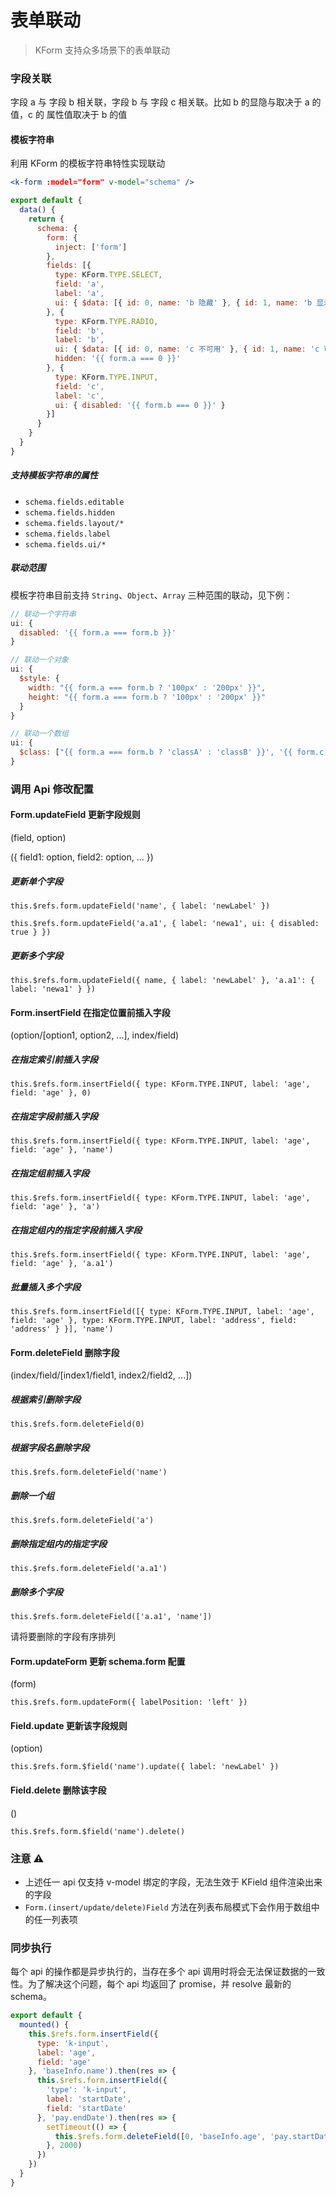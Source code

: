 # 表单联动

> KForm 支持众多场景下的表单联动

### 字段关联

字段 a 与 字段 b 相关联，字段 b 与 字段 c 相关联。比如 b 的显隐与取决于 a 的值，c 的 属性值取决于 b 的值

#### 模板字符串

利用 KForm 的模板字符串特性实现联动

```jsx
<k-form :model="form" v-model="schema" />
```

```js
export default {
  data() {
    return {
      schema: {
        form: {
          inject: ['form']
        },
        fields: [{
          type: KForm.TYPE.SELECT,
          field: 'a',
          label: 'a',
          ui: { $data: [{ id: 0, name: 'b 隐藏' }, { id: 1, name: 'b 显示' }] }
        }, {
          type: KForm.TYPE.RADIO,
          field: 'b',
          label: 'b',
          ui: { $data: [{ id: 0, name: 'c 不可用' }, { id: 1, name: 'c 可用' }] },
          hidden: '{{ form.a === 0 }}'
        }, {
          type: KForm.TYPE.INPUT,
          field: 'c',
          label: 'c',
          ui: { disabled: '{{ form.b === 0 }}' }
        }]
      }
    }
  }
}
```

##### 支持模板字符串的属性

* `schema.fields.editable`
* `schema.fields.hidden`
* `schema.fields.layout/*`
* `schema.fields.label`
* `schema.fields.ui/*`

##### 联动范围

模板字符串目前支持 `String`、`Object`、`Array` 三种范围的联动，见下例：

```js
// 联动一个字符串
ui: {
  disabled: '{{ form.a === form.b }}'
}
```

```js
// 联动一个对象
ui: {
  $style: {
    width: "{{ form.a === form.b ? '100px' : '200px' }}",
    height: "{{ form.a === form.b ? '100px' : '200px' }}"
  }
}
```

```js
// 联动一个数组
ui: {
  $class: ["{{ form.a === form.b ? 'classA' : 'classB' }}', '{{ form.c === form.d ? 'classC' : 'classD' }}"]
}
```

### 调用 Api 修改配置

#### Form.updateField 更新字段规则

(field, option)

({ field1: option, field2: option, ... })

##### 更新单个字段

`this.$refs.form.updateField('name', { label: 'newLabel' })`

`this.$refs.form.updateField('a.a1', { label: 'newa1', ui: { disabled: true } })`

##### 更新多个字段

`this.$refs.form.updateField({ name, { label: 'newLabel' }, 'a.a1': { label: 'newa1' } })`

#### Form.insertField 在指定位置前插入字段

(option/[option1, option2, ...], index/field)

##### 在指定索引前插入字段

`this.$refs.form.insertField({ type: KForm.TYPE.INPUT, label: 'age', field: 'age' }, 0)`

##### 在指定字段前插入字段

`this.$refs.form.insertField({ type: KForm.TYPE.INPUT, label: 'age', field: 'age' }, 'name')`

##### 在指定组前插入字段

`this.$refs.form.insertField({ type: KForm.TYPE.INPUT, label: 'age', field: 'age' }, 'a')`

##### 在指定组内的指定字段前插入字段

`this.$refs.form.insertField({ type: KForm.TYPE.INPUT, label: 'age', field: 'age' }, 'a.a1')`

##### 批量插入多个字段

`this.$refs.form.insertField([{ type: KForm.TYPE.INPUT, label: 'age', field: 'age' }, type: KForm.TYPE.INPUT, label: 'address', field: 'address' } }], 'name')`

#### Form.deleteField 删除字段

(index/field/[index1/field1, index2/field2, ...])

##### 根据索引删除字段

`this.$refs.form.deleteField(0)`

##### 根据字段名删除字段

`this.$refs.form.deleteField('name')`

##### 删除一个组

`this.$refs.form.deleteField('a')`

##### 删除指定组内的指定字段

`this.$refs.form.deleteField('a.a1')`

##### 删除多个字段

`this.$refs.form.deleteField(['a.a1', 'name'])`

请将要删除的字段有序排列

#### Form.updateForm 更新 schema.form 配置

(form)

`this.$refs.form.updateForm({ labelPosition: 'left' })`

#### Field.update 更新该字段规则

(option)

`this.$refs.form.$field('name').update({ label: 'newLabel' })`

#### Field.delete 删除该字段

()

`this.$refs.form.$field('name').delete()`

### 注意 ⚠️

* 上述任一 api 仅支持 v-model 绑定的字段，无法生效于 KField 组件渲染出来的字段
* `Form.(insert/update/delete)Field` 方法在列表布局模式下会作用于数组中的任一列表项

### 同步执行

每个 api 的操作都是异步执行的，当存在多个 api 调用时将会无法保证数据的一致性。为了解决这个问题，每个 api 均返回了 promise，并 resolve 最新的 schema。

```js
export default {
  mounted() {
    this.$refs.form.insertField({
      type: 'k-input',
      label: 'age',
      field: 'age'
    }, 'baseInfo.name').then(res => {
      this.$refs.form.insertField({
        'type': 'k-input',
        label: 'startDate',
        field: 'startDate'
      }, 'pay.endDate').then(res => {
        setTimeout(() => {
          this.$refs.form.deleteField([0, 'baseInfo.age', 'pay.startDate'])
        }, 2000)
      })
    })
  }
}
```